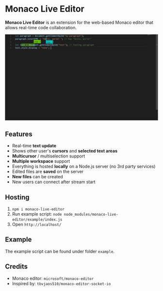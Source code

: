 # Monaco Live Editor
**Monaco Live Editor** is an extension for the web-based Monaco editor that allows real-time code collaboration. 

![screenshot](./intro/screenshot.png)

## Features
- Real-time **text update**
- Shows other user's **cursors** and **selected text areas**
- **Multicursor** / multiselection support
- **Multiple workspace** support
- Everything is hosted **locally** on a Node.js server (no 3rd party services)
- Edited files are **saved** on the server
- **New files** can be created
- New users can connect after stream start

## Hosting
1. `npm i monaco-live-editor`
2. Run example script: `node node_modules/monaco-live-editor/example/index.js`
3. Open `http://localhost/`

## Example
The example script can be found under folder `example`. 

## Credits
- Monaco editor: `microsoft/monaco-editor` 
- Inspired by: `tbvjaos510/monaco-editor-socket-io` 